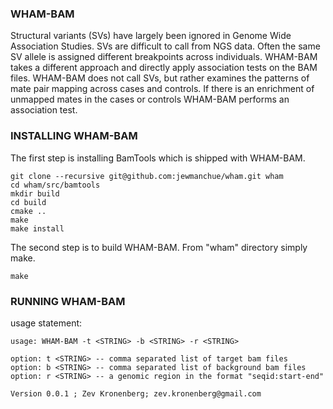 ### WHAM-BAM

Structural variants (SVs) have largely been ignored in Genome Wide Association Studies.  SVs are difficult to call from NGS data.  Often the same SV allele is assigned different breakpoints across individuals.  WHAM-BAM takes a different approach and directly apply association tests on the BAM files.  WHAM-BAM does not call SVs, but rather examines the patterns of mate pair mapping across cases and controls.  If there is an enrichment of unmapped mates in the cases or controls WHAM-BAM performs an association test.


### INSTALLING WHAM-BAM

The first step is installing BamTools which is shipped with WHAM-BAM.

```
git clone --recursive git@github.com:jewmanchue/wham.git wham
cd wham/src/bamtools
mkdir build
cd build
cmake ..
make
make install
```

The second step is to build WHAM-BAM.  From "wham" directory simply make.

``` 
make
```

### RUNNING WHAM-BAM

usage statement:

```
usage: WHAM-BAM -t <STRING> -b <STRING> -r <STRING>

option: t <STRING> -- comma separated list of target bam files
option: b <STRING> -- comma separated list of background bam files
option: r <STRING> -- a genomic region in the format "seqid:start-end"

Version 0.0.1 ; Zev Kronenberg; zev.kronenberg@gmail.com
```
